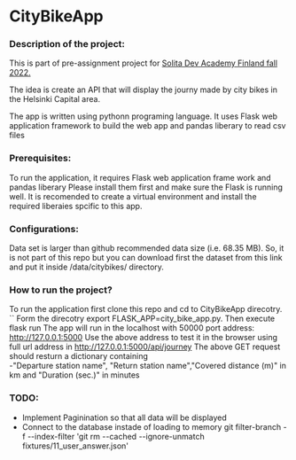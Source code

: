 # CityBikeApp

### Description of the project: 
This is part of pre-assignment project for [Solita Dev Academy Finland fall 2022.](https://github.com/solita/dev-academy-2022-fall-exercise)

The idea is create an API that will display the journy made by city bikes in the Helsinki Capital area.

The app is written using pythonn programing language. It  uses Flask web application framework to build the web app and  pandas liberary to read csv files

### Prerequisites: 
To run the application, it requires Flask web application frame work and  pandas liberary
Please install them first and make sure the Flask is running well. It is recomended to create 
a virtual environment and install the required liberaies spcific to this app.
### Configurations: 
Data set is larger than github recommended data size (i.e. 68.35 MB). So, it is not part of this repo but you can download first the dataset from 
this link and put it inside /data/citybikes/ directory.
### How to run the project? 
To run the application first clone this repo and cd to CityBikeApp direcotry. ``
Form the direcotry export FLASK_APP=city_bike_app.py. Then execute flask run
The app will run in the localhost with 50000 port address: http://127.0.0.1:5000 
Use the above address to test it in the browser  using full url address in http://127.0.0.1:5000/api/journey
The above GET request should resturn a dictionary containing    
   -"Departure station name", "Return station name","Covered distance (m)" in km and "Duration (sec.)" in minutes




### TODO: 
 - Implement Paginination so that all data will be displayed 
 - Connect to the database instade of loading to memory
 git filter-branch -f --index-filter 'git rm --cached --ignore-unmatch fixtures/11_user_answer.json'
